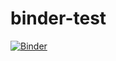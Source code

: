 # binder-test
[![Binder](https://mybinder.org/badge_logo.svg)](https://mybinder.org/v2/gh/bonarl/binder-test/notebooks/bindtest.ipynb)
